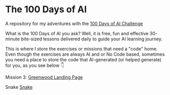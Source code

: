 # The 100 Days of AI

A repository for my adventures with the [100 Days of AI Challenge](https://www.100daysai.com/)

What is the 100 Days of AI you ask? Well, it is free, fun and effective 30-minute bite-sized lessons delivered daily to guide your AI learning journey.

This is where I store the exercises or missions that need a "code" home. Even though the exercises are always AI and or No Code based, sometimes you need a place to store the code that AI-generated (or helped generate) for you, as you see below 👇

Mission 3:  [Greenwood Landing Page](https://thebimsider.github.io/100DoAI/Greenwood/)  

Snake [Snake](https://thebimsider.github.io/100DoAI/HuggingChat_Snake/)
